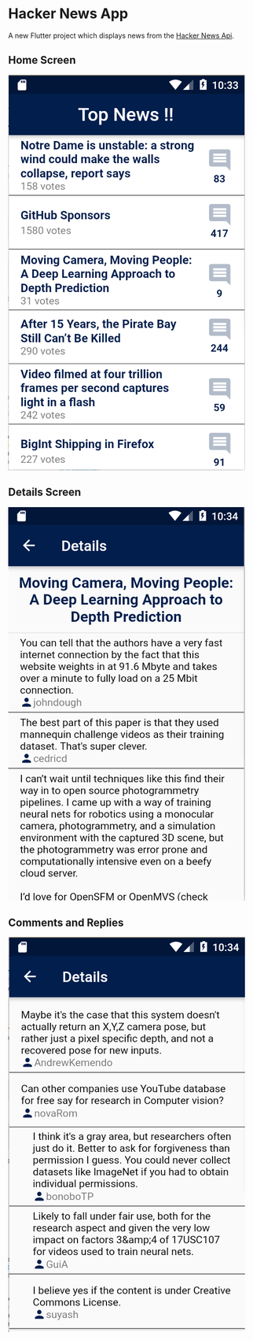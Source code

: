 # Hacker News App

A new Flutter project which displays news from the [Hacker News Api](https://github.com/HackerNews/API).


## Home Screen

![Screenshot](images/home_screen.png)


## Details Screen

![Screenshot](images/details_screen_1.png)


## Comments and Replies

![Screenshot](images/details_screen_2.png) 
